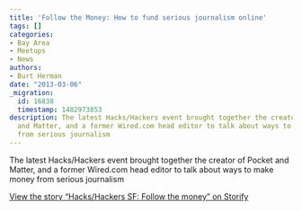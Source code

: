 ```yaml
---
title: 'Follow the Money: How to fund serious journalism online'
tags: []
categories:
- Bay Area
- Meetups
- News
authors:
- Burt Herman
date: "2013-03-06"
_migration:
  id: 16838
  timestamp: 1482973853
description: The latest Hacks/Hackers event brought together the creator of Pocket
  and Matter, and a former Wired.com head editor to talk about ways to make money
  from serious journalism
---
```


The latest Hacks/Hackers event brought together the creator of Pocket and Matter, and a former Wired.com head editor to talk about ways to make money from serious journalism

<noscript>
  <a href="https://storify.com/burtherman/hacks-hackers-sf-follow-the-money.html" target="_blank">View the story &#8220;Hacks/Hackers SF: Follow the money&#8221; on Storify</a>
</noscript>